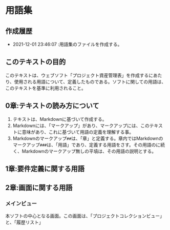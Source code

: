 # 用語集
## 作成履歴
- 2021-12-01 23:46:07 :用語集のファイルを作成する。

## このテキストの目的
このテキストは、ウェブソフト「プロジェクト資産管理表」を作成するにあたり、使用される用語について、定義したものである。ソフトに関しての用語は、このテキストを基準に利用されること。

## 0章:テキストの読み方について
1. テキストは、Markdownに基づいて作成する。
1. Markdownには、「マークアップ」があり、マークアップには、このテキストに意味があり、これに基づいて用語の定義を理解する事。
1. Markdownのマークアップ`##`は、「章」と定義する。章内ではMarkdownのマークアップ`###`は、「用語」であり、定義する用語をさす。その用語のに続く、Markdownのマークアップ無しの平墳は、その用語の説明とする。

## 1章:要件定義に関する用語

## 2章:画面に関する用語

### メインビュー
本ソフトの中心となる画面。この画面は、「プロジェクトコレクションビュー」と、「履歴リスト」
